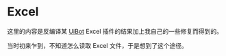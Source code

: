 # Excel

这里的内容是反编译某 [UiBot](https://www.uibot.com.cn/) Excel 插件的结果加上我自己的一些修复而得到的。

当时初来乍到，不知道怎么读取 Excel 文件，于是想到了这个途径。
